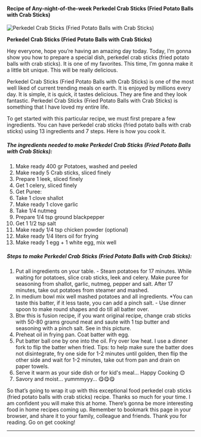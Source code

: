            

#### Recipe of Any-night-of-the-week Perkedel Crab Sticks (Fried Potato Balls with Crab Sticks)

![Perkedel Crab Sticks (Fried Potato Balls with Crab Sticks)](https://img-global.cpcdn.com/recipes/4ca7ee052e4beff5/751x532cq70/perkedel-crab-sticks-fried-potato-balls-with-crab-sticks-recipe-main-photo.jpg)

**Perkedel Crab Sticks (Fried Potato Balls with Crab Sticks)**

Hey everyone, hope you’re having an amazing day today. Today, I’m gonna show you how to prepare a special dish, perkedel crab sticks (fried potato balls with crab sticks). It is one of my favorites. This time, I’m gonna make it a little bit unique. This will be really delicious.

Perkedel Crab Sticks (Fried Potato Balls with Crab Sticks) is one of the most well liked of current trending meals on earth. It is enjoyed by millions every day. It is simple, it is quick, it tastes delicious. They are fine and they look fantastic. Perkedel Crab Sticks (Fried Potato Balls with Crab Sticks) is something that I have loved my entire life.

To get started with this particular recipe, we must first prepare a few ingredients. You can have perkedel crab sticks (fried potato balls with crab sticks) using 13 ingredients and 7 steps. Here is how you cook it.

##### The ingredients needed to make Perkedel Crab Sticks (Fried Potato Balls with Crab Sticks):

1.  Make ready 400 gr Potatoes, washed and peeled
2.  Make ready 5 Crab sticks, sliced finely
3.  Prepare 1 leek, sliced finely
4.  Get 1 celery, sliced finely
5.  Get Puree:
6.  Take 1 clove shallot
7.  Make ready 1 clove garlic
8.  Take 1/4 nutmeg
9.  Prepare 1/4 tsp ground blackpepper
10.  Get 1 1/2 tsp salt
11.  Make ready 1/4 tsp chicken powder (optional)
12.  Make ready 1/4 liters oil for frying
13.  Make ready 1 egg + 1 white egg, mix well

##### Steps to make Perkedel Crab Sticks (Fried Potato Balls with Crab Sticks):

1.  Put all ingredients on your table. - Steam potatoes for 17 minutes. While waiting for potatoes, slice crab sticks, leek and celery. Make puree for seasoning from shallot, garlic, nutmeg, pepper and salt. After 17 minutes, take out potatoes from steamer and mashed.
2.  In medium bowl mix well mashed potatoes and all ingredients. \*You can taste this batter, if it less taste, you can add a pinch salt. - Use dinner spoon to make round shapes and do till all batter over.
3.  Btw this is fusion recipe, if you want original recipe, change crab sticks with 50-80 grams ground meat and saute with 1 tsp butter and seasoning with a pinch salt. See in this picture.
4.  Preheat oil in frying pan. Coat batter with egg.
5.  Put batter ball one by one into the oil. Fry over low heat. I use a dinner fork to flip the batter when fried. Tips: to help make sure the batter does not disintegrate, fry one side for 1-2 minutes until golden, then flip the other side and wait for 1-2 minutes, take out from pan and drain on paper towels.
6.  Serve it warm as your side dish or for kid's meal… Happy Cooking 😊
7.  Savory and moist… yummmyyy… 😋😋😋

So that’s going to wrap it up with this exceptional food perkedel crab sticks (fried potato balls with crab sticks) recipe. Thanks so much for your time. I am confident you will make this at home. There’s gonna be more interesting food in home recipes coming up. Remember to bookmark this page in your browser, and share it to your family, colleague and friends. Thank you for reading. Go on get cooking!

* * *